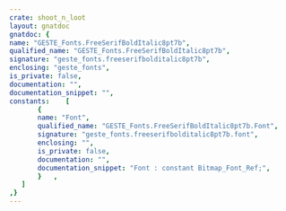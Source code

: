 ```yaml
---
crate: shoot_n_loot
layout: gnatdoc
gnatdoc: {
name: "GESTE_Fonts.FreeSerifBoldItalic8pt7b",
qualified_name: "GESTE_Fonts.FreeSerifBoldItalic8pt7b",
signature: "geste_fonts.freeserifbolditalic8pt7b",
enclosing: "geste_fonts",
is_private: false,
documentation: "",
documentation_snippet: "",
constants:    [
       {
       name: "Font",
       qualified_name: "GESTE_Fonts.FreeSerifBoldItalic8pt7b.Font",
       signature: "geste_fonts.freeserifbolditalic8pt7b.font",
       enclosing: "",
       is_private: false,
       documentation: "",
       documentation_snippet: "Font : constant Bitmap_Font_Ref;",
       }   ,
   ]
,}
---
```

